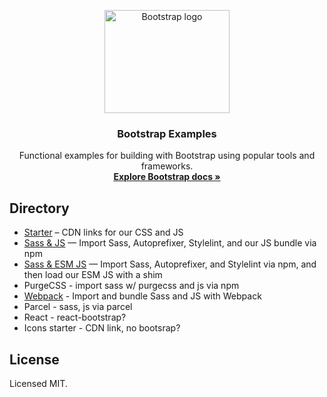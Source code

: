 <p align="center">
  <a href="https://getbootstrap.com/">
    <img src="https://getbootstrap.com/docs/5.2/assets/brand/bootstrap-logo-shadow.png" alt="Bootstrap logo" width="200" height="165">
  </a>
</p>

<h3 align="center">Bootstrap Examples</h3>

<p align="center">
  Functional examples for building with Bootstrap using popular tools and frameworks.
  <br>
  <a href="https://getbootstrap.com/docs/5.2/"><strong>Explore Bootstrap docs »</strong></a>
</p>

## Directory

- [Starter](starter/) – CDN links for our CSS and JS
- [Sass & JS](sass-js/) — Import Sass, Autoprefixer, Stylelint, and our JS bundle via npm
- [Sass & ESM JS](sass-js-esm/) — Import Sass, Autoprefixer, and Stylelint via npm, and then load our ESM JS with a shim
- PurgeCSS - import sass w/ purgecss and js via npm
- [Webpack](webpack) - Import and bundle Sass and JS with Webpack
- Parcel - sass, js via parcel
- React - react-bootstrap?
- Icons starter - CDN link, no bootsrap?

## License

Licensed MIT.
